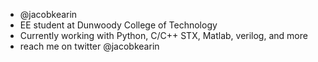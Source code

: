 - @jacobkearin
- EE student at Dunwoody College of Technology
- Currently working with Python, C/C++ STX, Matlab, verilog, and more
- reach me on twitter @jacobkearin

<!---
jacobkearin/jacobkearin is a ✨ special ✨ repository because its `README.md` (this file) appears on your GitHub profile.
You can click the Preview link to take a look at your changes.
--->
